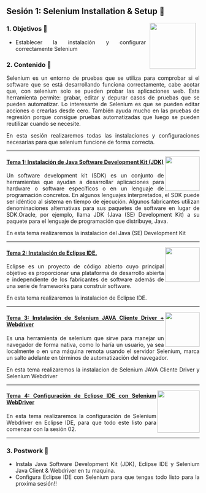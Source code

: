 ## Sesión 1: Selenium Installation & Setup 🤖

<img src="../images/android-kotlin.png" align="right" height="120" hspace="10">
<div style="text-align: justify;">

### 1. Objetivos :dart: 

- Establecer la instalación y configurar correctamente Selenium

### 2. Contenido :blue_book:
Selenium es un entorno de pruebas que se utiliza para comprobar si el software que se está desarrollando funciona correctamente, cabe acotar que, con selenium solo se pueden probar las aplicaciones web. Esta herramienta permite: grabar, editar y depurar casos de pruebas que se pueden automatizar. Lo interesante de Selenium es que se pueden editar acciones o crearlas desde cero. También ayuda mucho en las pruebas de regresión porque consigue pruebas automatizadas que luego se pueden reutilizar cuando se necesite. 
  
En esta sesión realizaremos todas las instalaciones y configuraciones necesarias para que selenium funcione de forma correcta. 

---

<img src="images/tools.png" align="right" height="90"> 

#### <ins>Tema 1: Instalación de Java Software Development Kit (JDK)</ins>

Un software development kit (SDK) es un conjunto de herramientas que ayudan a desarrollar aplicaciones para hardware o software específicos o en un lenguaje de programación concretos. En algunos lenguajes interpretados, el SDK puede ser idéntico al sistema en tiempo de ejecución. Algunos fabricantes utilizan denominaciones alternativas para sus paquetes de software en lugar de SDK.Oracle, por ejemplo, llama JDK (Java (SE) Development Kit) a su paquete para el lenguaje de programación que distribuye, Java.
  
En esta tema realizaremos la instalacion del Java (SE) Development Kit

---

<img src="images/structure.png" align="right" height="90"> 

#### <ins>Tema 2: Instalación de Eclipse IDE. </ins>
  
Eclipse es un proyecto de código abierto cuyo principal objetivo es proporcionar una plataforma de desarrollo abierta e independiente de los fabricantes de software además de una serie de frameworks para construir software.
    
En esta tema realizaremos la instalacion de Eclipse IDE.
  
---

<img src="images/emulator.jpg" align="right" height="90"> 

#### <ins>Tema 3: Instalación de Selenium JAVA Cliente Driver + Webdriver</ins>

Es una herramienta de selenium que sirve para manejar un navegador de forma nativa, como lo haría un usuario, ya sea localmente o en una máquina remota usando el servidor Selenium, marca un salto adelante en términos de automatización del navegador.
  
En esta tema realizaremos la instalacion de Selenium JAVA Cliente Driver y Selenium Webdriver

---

<img src="images/chaomi.png" align="right" height="110"> 

#### <ins>Tema 4: Configuración de Eclipse IDE con Selenium WebDriver</ins>

En esta tema realizaremos la configuración de Selenium Webdriver en Eclipse IDE, para que todo este listo para comenzar con la sesión 02.

---

### 3. Postwork :memo:

- Instala Java Software Development Kit (JDK), Eclipse IDE y Selenium Java Client & Webdriver en tu maquina.
- Configura Eclipse IDE con Selenium para que tengas todo listo para la proxima sesión!!

<br/>


</div>

